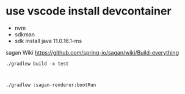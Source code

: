 # use vscode install devcontainer
- nvm
- sdkman
- sdk install java 11.0.16.1-ms

sagan Wiki  https://github.com/spring-io/sagan/wiki/Build-everything

```shell
./gradlew build -x test



./gradlew :sagan-renderer:bootRun





```
